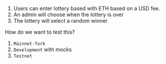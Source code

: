 1. Users can enter lottery based with ETH based on a USD fee.
2. An admin will choose when the lottery is over
3. The lottery will select a random winner

How do we want to test this?

1. `Mainnet-fork`
2. `Development` with mocks
3. `Testnet`